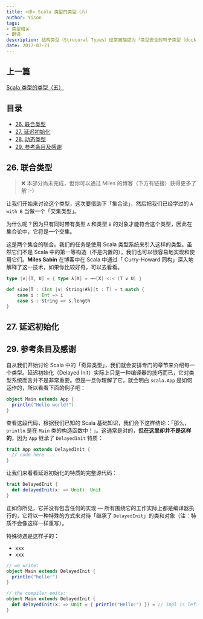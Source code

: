 ```yaml
---
title: <译> Scala 类型的类型（六）
author: Yison
tags:
- 类型相关
- 翻译
description: 结构类型（Strucural Types）经常被描述为「类型安全的鸭子类型（duck typing）」，如果你想获得一个直观的理解，这是一个很好的比较。
date: 2017-07-21
---
```


## 上一篇

[Scala 类型的类型（五）](http://scala.cool/2017/07/scala-types-of-types-part-5/)

## 目录

- [26. 联合类型](#26-联合类型)
- [27. 延迟初始化](#27-延迟初始化)
- [28. 动态类型](#28-动态类型)
- [29. 参考条目及感谢](#29-参考条目)

## 26. 联合类型

> ❌ 本部分尚未完成，但你可以通过 Miles 的博客（下方有链接）获得更多了解 :-)

让我们开始来讨论这个类型，这次要借助下「集合论」，然后把我们已经学过的 `A with B` 当做一个「交集类型」。

为什么呢？因为只有同时带有类型 `A` 和类型 `B` 的对象才能符合这个类型，因此在集合论中，它将是一个交集。

这是两个集合的联合。我们的任务是使用 Scala 类型系统来引入这样的类型。虽然它们不是 Scala 中的第一等构造（不是内置的），我们也可以很容易地实现和使用它们。**Miles Sabin** 在博客中在 Scala 中通过「 Curry-Howard 同构」深入地解释了这一技术，如果你比较好奇，可以去看看。

```scala
type |∨|[T, U] = { type λ[X] = ¬¬[X] <:< (T ∨ U) }

def size[T : (Int |∨| String)#λ](t : T) = t match {
    case i : Int => i
    case s : String => s.length
}
```

## 27. 延迟初始化

## 29. 参考条目及感谢

自从我们开始讨论 Scala 中的「奇异类型」，我们就会安排专门的章节来介绍每一个类型。延迟初始化（Delayed Init）实际上只是一种编译器的技巧而已，它对类型系统而言并不是非常重要。但是一旦你理解了它，就会明白 `scala.App` 是如何运作的，所以看看下面的例子吧：

```scala
object Main extends App {
  println("Hello world!")
}
```

查看这段代码，根据我们已知的 Scala 基础知识，我们会下这样结论：「那么，`println` 是在 `Main` 类的构造函数中！」。这通常是对的，**但在这里却并不是这样的**，因为 `App` 继承了 `DelayedInit` 特质：

```scala
trait App extends DelayedInit {
  // code here ...
}
```

让我们来看看延迟初始化的特质的完整源代码：

```scala
trait DelayedInit {
  def delayedInit(x: => Unit): Unit
}
```

正如你所见，它并没有包含任何的实现 — 所有围绕它的工作实际上都是编译器执行的，它将以一种特殊的方式来对待「继承了 `DelayedInit`」的类和对象（注：特质不会像这样一样重写）。

特殊待遇是这样子的：
- xxx 
- xxx

```scala
// we write:
object Main extends DelayedInit {
  println("hello!")
}

// the compiler emits:
object Main extends DelayedInit {
  def delayedInit(x: => Unit = { println("Hello!") }) = // impl is left for us to fill in
}
```